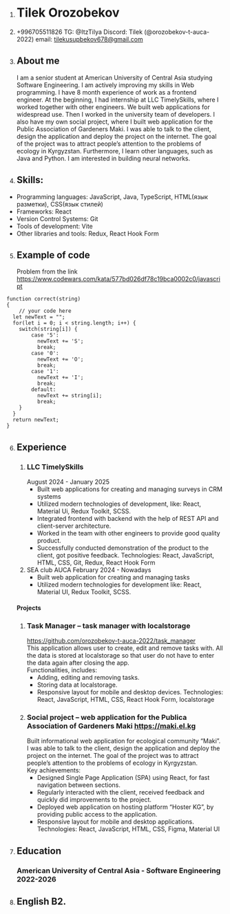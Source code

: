 1. # Tilek Orozobekov

2. +996705511826
TG: @ItzTilya
Discord: Tilek (@orozobekov-t-auca-2022)
email: tilekusupbekov678@gmail.com

3. ## About me
   I am a senior student at American University of Central Asia studying Software Engineering. I am actively improving my skills in Web programming. I have 8 month experience of work as a frontend engineer. At the beginning, I had internship at LLC TimelySkills, where I worked together with other engineers. We built web applications for widespread use. Then I worked in the university team of developers. I also have my own social project, where I built web application for the Public Association of Gardeners Maki. I was able to talk to the client, design the application and deploy the project on the internet. The goal of the project was to attract people’s attention to the problems of ecology in Kyrgyzstan. Furthermore, I learn other languages, such as Java and Python. I am interested in building neural networks.

4. ## Skills:
  * Programming languages: JavaScript, Java, TypeScript, HTML(язык разметки), CSS(язык стилей)
  * Frameworks: React
  * Version Control Systems: Git
  * Tools of development: Vite
  * Other libraries and tools: Redux, React Hook Form

5. ## Example of code
   Problem from the link https://www.codewars.com/kata/577bd026df78c19bca0002c0/javascript
```
function correct(string)
{
	// your code here
  let newText = "";
  for(let i = 0; i < string.length; i++) {
    switch(string[i]) {
        case '5':
          newText += 'S';
          break;
        case '0':
          newText += 'O';
          break;
        case '1':
          newText += 'I';
          break;
        default:
          newText += string[i];
          break;
    }
  }
  return newText;
}
```

6. ## Experience
   1. ### LLC TimelySkills
      August 2024 - January 2025
      * Built web applications for creating and managing surveys in CRM systems
      * Utilized modern technologies of development, like: React, Material Ui, Redux Toolkit, SCSS.
      * Integrated frontend with backend with the help of REST API and client-server architecture.
      * Worked in the team with other engineers to provide good quality product.
      * Successfully conducted demonstration of the product to the client, got positive feedback. Technologies: React, JavaScript, HTML, CSS, Git, Redux, React Hook Form
   2. SEA club AUCA
     February 2024 - Nowadays
      * Built web application for creating and managing tasks
      * Utilized modern technologies for development like: React, Material UI, Redux Toolkit, SCSS.

  	#### Projects
   1. ### Task Manager – task manager with localstorage
      https://github.com/orozobekov-t-auca-2022/task_manager   
      This application allows user to create, edit and remove tasks with. All the data is stored at localstorage so that user do not have to enter the data again after closing the app.    
      Functionalities, includes:  
      * Adding, editing and removing tasks.  
      * Storing data at localstorage.  
      * Responsive layout for mobile and desktop devices. Technologies: React, JavaScript, HTML, CSS, React Hook Form, localstorage  
   2. ### Social project – web application for the Publica Association of Gardeners Maki https://maki.el.kg  
      Built informational web application for ecological community “Maki”. I was able to talk to the client, design the application and deploy the project on the internet. The goal of the project was to attract people’s attention to the problems of ecology in Kyrgyzstan.   
      Key achievements:  
      * Designed Single Page Application (SPA) using React, for fast navigation between sections.  
      * Regularly interacted with the client, received feedback and quickly did improvements to the project.  
      * Deployed web application on hosting platform “Hoster KG”, by providing public access to the application.  
      * Responsive layout for mobile and desktop applications. Technologies: React, JavaScript, HTML, CSS, Figma, Material UI  

7. ## Education
   ### American University of Central Asia - Software Engineering 2022-2026

8. ## English B2.

